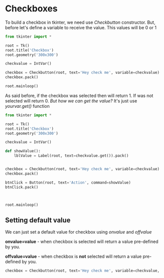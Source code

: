 # Checkboxes #

To build a checkbox in tkinter, we need use *Checkbutton* constructor. But, before let's define a variable to receive the value. This values will be 0 or 1
~~~python
from tkinter import *

root = Tk()
root.title('Checkbox')
root.geometry('300x300')

checkvalue = IntVar()

checkbox = Checkbutton(root, text='Hey check me', variable=checkvalue)
checkbox.pack()

root.mainloop()
~~~

As said before, if the checkbox was selected then will return 1. If was not selected will return 0. *But how we can get the value?* It's just use *yourvar.get()* function

~~~python
from tkinter import *

root = Tk()
root.title('Checkbox')
root.geometry('300x300')

checkvalue = IntVar()

def showValue():
    lblValue = Label(root, text=checkvalue.get()).pack()


checkbox = Checkbutton(root, text='Hey check me', variable=checkvalue)
checkbox.pack()

btnClick = Button(root, text='Action', command=showValue)
btnClick.pack()



root.mainloop()
~~~

## Setting default value ##

We can just set a default value for checkbox using *onvalue* and *offvalue*

**onvalue=value** - when checkbox is selected will return a value pre-defined by you.

**offvalue=value** - when checkbox is **not** selected will return a value pre-defined by you.

~~~python
checkbox = Checkbutton(root, text='Hey check me', variable=checkvalue, onvalue='You selected!', offvalue='Not selected')
~~~
